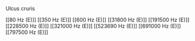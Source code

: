 Ulcus cruris

[[80 Hz (E)]]
[[350 Hz (E)]]
[[600 Hz (E)]]
[[31800 Hz (E)]]
[[191500 Hz (E)]]
[[228500 Hz (E)]]
[[321000 Hz (E)]]
[[523690 Hz (E)]]
[[691000 Hz (E)]]
[[797500 Hz (E)]]